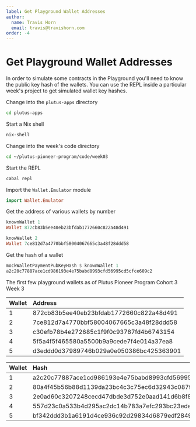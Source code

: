 ```yaml
---
label: Get Playground Wallet Addresses
author:
  name: Travis Horn
  email: travis@travishorn.com
order: -4
---
```


# Get Playground Wallet Addresses

In order to simulate some contracts in the Playground you'll need to know the
public key hash of the wallets. You can use the REPL inside a particular week's
project to get simulated wallet key hashes.

Change into the `plutus-apps` directory

```bash
cd plutus-apps
```

Start a Nix shell

```bash
nix-shell
```

Change into the week's code directory

```bash
cd ~/plutus-pioneer-program/code/week03
```

Start the REPL

```bash
cabal repl
```

Import the `Wallet.Emulator` module

```haskell
import Wallet.Emulator
```

Get the address of various wallets by number

```haskell
knownWallet 1
Wallet 872cb83b5ee40eb23bfdab1772660c822a48d491

knowWallet 2
Wallet 7ce812d7a4770bbf58004067665c3a48f28ddd58
```

Get the hash of a wallet

```haskell
mockWalletPaymentPubKeyHash $ knownWallet 1
a2c20c77887ace1cd986193e4e75babd8993cfd56995cd5cfce609c2
```

The first few playground wallets as of Plutus Pioneer Program Cohort 3 Week 3

| Wallet | Address                                  |
|:-------|:-----------------------------------------|
| 1      | 872cb83b5ee40eb23bfdab1772660c822a48d491 |
| 2      | 7ce812d7a4770bbf58004067665c3a48f28ddd58 |
| 3      | c30efb78b4e272685c1f9f0c93787fd4b6743154 |
| 4      | 5f5a4f5f465580a5500b9a9cede7f4e014a37ea8 |
| 5      | d3eddd0d37989746b029a0e050386bc425363901 |

| Wallet | Hash                                                     |
|:-------|:---------------------------------------------------------|
| 1      | a2c20c77887ace1cd986193e4e75babd8993cfd56995cd5cfce609c2 |
| 2      | 80a4f45b56b88d1139da23bc4c3c75ec6d32943c087f250b86193ca7 |
| 3      | 2e0ad60c3207248cecd47dbde3d752e0aad141d6b8f81ac2c6eca27c |
| 4      | 557d23c0a533b4d295ac2dc14b783a7efc293bc23ede88a6fefd203d |
| 5      | bf342ddd3b1a6191d4ce936c92d29834d6879edf2849eaea84c827f8 |

